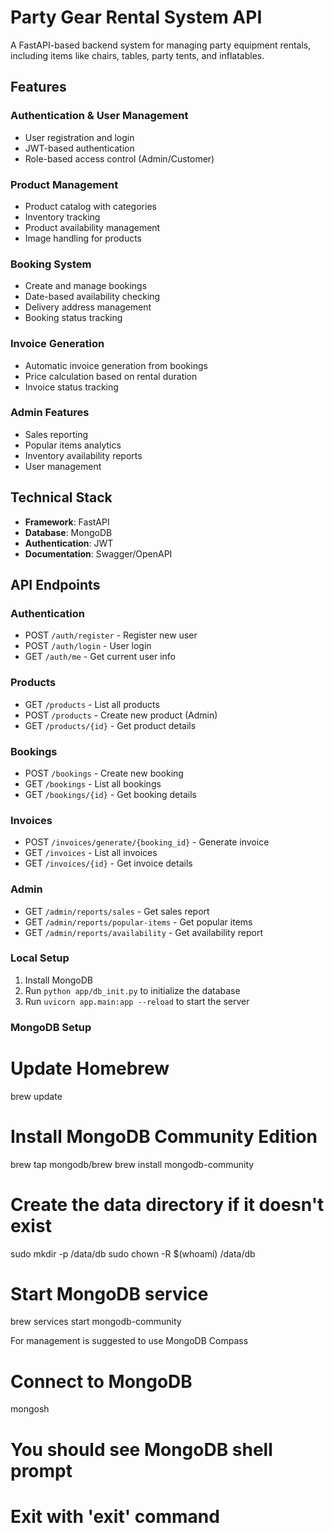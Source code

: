 # Party Gear Rental System API

A FastAPI-based backend system for managing party equipment rentals, including items like chairs, tables, party tents, and inflatables.

## Features

### Authentication & User Management
- User registration and login
- JWT-based authentication
- Role-based access control (Admin/Customer)

### Product Management
- Product catalog with categories
- Inventory tracking
- Product availability management
- Image handling for products

### Booking System
- Create and manage bookings
- Date-based availability checking
- Delivery address management
- Booking status tracking

### Invoice Generation
- Automatic invoice generation from bookings
- Price calculation based on rental duration
- Invoice status tracking

### Admin Features
- Sales reporting
- Popular items analytics
- Inventory availability reports
- User management

## Technical Stack

- **Framework**: FastAPI
- **Database**: MongoDB
- **Authentication**: JWT
- **Documentation**: Swagger/OpenAPI

## API Endpoints

### Authentication
- POST `/auth/register` - Register new user
- POST `/auth/login` - User login
- GET `/auth/me` - Get current user info

### Products
- GET `/products` - List all products
- POST `/products` - Create new product (Admin)
- GET `/products/{id}` - Get product details

### Bookings
- POST `/bookings` - Create new booking
- GET `/bookings` - List all bookings
- GET `/bookings/{id}` - Get booking details

### Invoices
- POST `/invoices/generate/{booking_id}` - Generate invoice
- GET `/invoices` - List all invoices
- GET `/invoices/{id}` - Get invoice details

### Admin
- GET `/admin/reports/sales` - Get sales report
- GET `/admin/reports/popular-items` - Get popular items
- GET `/admin/reports/availability` - Get availability report

### Local Setup

1. Install MongoDB
2. Run `python app/db_init.py` to initialize the database
3. Run `uvicorn app.main:app --reload` to start the server

### MongoDB Setup
# Update Homebrew
brew update

# Install MongoDB Community Edition
brew tap mongodb/brew
brew install mongodb-community

# Create the data directory if it doesn't exist
sudo mkdir -p /data/db
sudo chown -R $(whoami) /data/db

# Start MongoDB service
brew services start mongodb-community

For management is suggested to use MongoDB Compass

# Connect to MongoDB
mongosh

# You should see MongoDB shell prompt
# Exit with 'exit' command